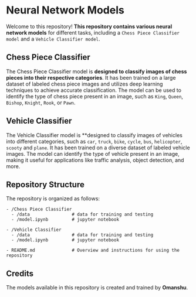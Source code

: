 # Neural Network Models
Welcome to this repository! **This repository contains various neural network models** for different tasks, including a `Chess Piece Classifier model` and a `Vehicle Classifier model`.

## Chess Piece Classifier
The Chess Piece Classifier model is **designed to classify images of chess pieces into their respective categories**. It has been trained on a large dataset of labeled chess piece images and utilizes deep learning techniques to achieve accurate classification. The model can be used to identify the type of chess piece present in an image, such as `King`, `Queen`, `Bishop`, `Knight`, `Rook`, or `Pawn`.

## Vehicle Classifier
The Vehicle Classifier model is **designed to classify images of vehicles into different categories, such as `car`, `truck`, `bike`, `cycle`, `bus`, `helicopter`, `scooty` and `plane`. It has been trained on a diverse dataset of labeled vehicle images. The model can identify the type of vehicle present in an image, making it useful for applications like traffic analysis, object detection, and more.

## Repository Structure
The repository is organized as follows:

```
- /Chess Piece Classifier
  - /data                # data for training and testing
  - /model.ipynb         # jupyter notebook

- /Vehicle Classifier
  - /data                # data for training and testing
  - /model.ipynb         # jupyter notebook

- README.md              # Overview and instructions for using the repository
```

## Credits
The models available in this repository is created and trained by **Omanshu**.

